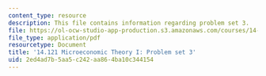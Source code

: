 ```yaml
---
content_type: resource
description: This file contains information regarding problem set 3.
file: https://ol-ocw-studio-app-production.s3.amazonaws.com/courses/14-121-microeconomic-theory-i-fall-2015/2ed4ad7b5aa5c242aa864ba10c344154_MIT14_121F15_ps3f05.pdf
file_type: application/pdf
resourcetype: Document
title: '14.121 Microeconomic Theory I: Problem set 3'
uid: 2ed4ad7b-5aa5-c242-aa86-4ba10c344154
---
```

